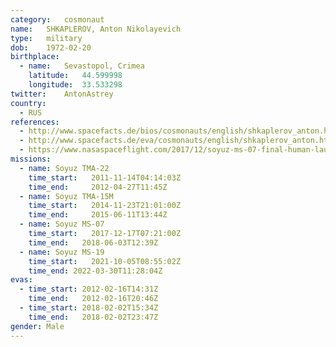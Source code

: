 ```yaml
---
category:	cosmonaut
name:	SHKAPLEROV, Anton Nikolayevich
type:	military
dob:	1972-02-20
birthplace:
  - name:	Sevastopol, Crimea
    latitude:	44.599998
    longitude:	33.533298
twitter:	AntonAstrey
country:
  - RUS
references:
  - http://www.spacefacts.de/bios/cosmonauts/english/shkaplerov_anton.htm
  - http://www.spacefacts.de/eva/cosmonauts/english/shkaplerov_anton.htm
  - https://www.nasaspaceflight.com/2017/12/soyuz-ms-07-final-human-launch-2017/
missions:
  - name: Soyuz TMA-22
    time_start:   2011-11-14T04:14:03Z
    time_end:     2012-04-27T11:45Z
  - name: Soyuz TMA-15M
    time_start:   2014-11-23T21:01:00Z
    time_end:     2015-06-11T13:44Z
  - name: Soyuz MS-07
    time_start:   2017-12-17T07:21:00Z
    time_end:	2018-06-03T12:39Z
  - name: Soyuz MS-19
    time_start:   2021-10-05T08:55:02Z
    time_end: 2022-03-30T11:28:04Z
evas:
  - time_start: 2012-02-16T14:31Z
    time_end:   2012-02-16T20:46Z
  - time_start: 2018-02-02T15:34Z
    time_end:   2018-02-02T23:47Z
gender:	Male
---
```

